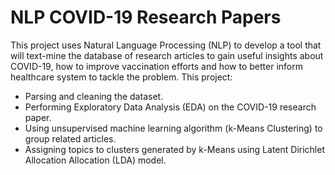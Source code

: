 # NLP COVID-19 Research Papers
This project uses Natural Language Processing (NLP) to develop a tool that will text-mine the database of research articles to gain useful insights about COVID-19, how to improve vaccination efforts and how to better inform healthcare system to tackle the problem. This project:
 - Parsing and cleaning the dataset.
 - Performing Exploratory Data Analysis (EDA) on the COVID-19 research paper.
 - Using unsupervised machine learning algorithm (k-Means Clustering) to group related articles.
 - Assigning topics to clusters generated by k-Means using Latent Dirichlet Allocation Allocation (LDA) model.
